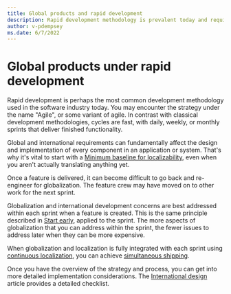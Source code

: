 ```yaml
---
title: Global products and rapid development
description: Rapid development methodology is prevalent today and requires an integrated strategy for a global product.
author: v-pdempsey
ms.date: 6/7/2022
---
```


# Global products under rapid development

Rapid development is perhaps the most common development methodology used in the software industry today.
You may encounter the strategy under the name "Agile", or some variant of agile.
In contrast with classical development methodologies, cycles are fast, with daily, weekly, or monthly sprints that deliver finished functionality.

Global and international requirements can fundamentally affect the design and implementation of every component in an application or system.
That's why it's vital to start with a [Minimum baseline for localizability](global-product-delivery.md#baseline), even when you aren't actually translating anything yet.

Once a feature is delivered, it can become difficult to go back and re-engineer for globalization.
The feature crew may have moved on to other work for the next sprint.

Globalization and international development concerns are best addressed within each sprint when a feature is created.
This is the same principle described in [Start early](global-product-delivery.md#start-early), applied to the sprint.
The more aspects of globalization that you can address within the sprint, the fewer issues to address later when they can be more expensive.

When globalization and localization is fully integrated with each sprint using [continuous localization](continuous-localization.md), you can achieve [simultaneous shipping](simultaneous-shipping.md).

Once you have the overview of the strategy and process, you can get into more detailed implementation considerations.
The [International design](international-design.md) article provides a detailed checklist.
